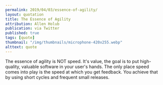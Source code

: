 ```yaml
---
permalink: 2019/04/03/essence-of-agility/
layout: quotation
title: The Essence of Agility
attribution: Allen Holub
publication: via Twitter
published: true
tags: [quote]
thumbnail: "/img/thumbnails/microphone-420x255.webp"
alttext: quote
---
```


The essence of agility is NOT speed. It's value, the goal is to put high-quality, valuable
software in your user's hands. The only place speed comes into play is the speed at
which you get feedback. You achieve that by using short cycles and frequent small releases.
